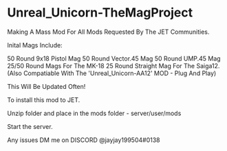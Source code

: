 # Unreal_Unicorn-TheMagProject

Making A Mass Mod For All Mods Requested By The JET Communities.

Inital Mags Include:

50 Round 9x18 Pistol Mag
50 Round Vector.45 Mag
50 Round UMP.45 Mag
25/50 Round Mags For The MK-18
25 Round Straight Mag For The Saiga12. (Also Compatiable With The 'Unreal_Unicorn-AA12' MOD - Plug And Play)

This Will Be Updated Often!

To install this mod to JET.

Unzip folder and place in the mods folder - server/user/mods

Start the server.

Any issues DM me on DISCORD @jayjay199504#0138

